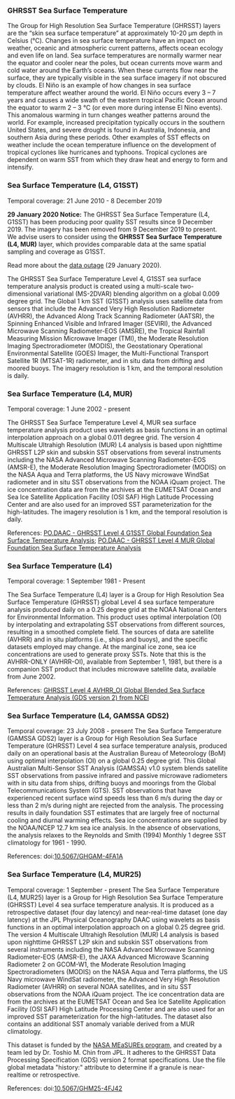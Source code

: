 ### GHRSST Sea Surface Temperature
The Group for High Resolution Sea Surface Temperature (GHRSST) layers are the “skin sea surface temperature” at approximately 10-20 µm depth in Celsius (°C). Changes in sea surface temperature have an impact on weather, oceanic and atmospheric current patterns, affects ocean ecology and even life on land. Sea surface temperatures are normally warmer near the equator and cooler near the poles, but ocean currents move warm and cold water around the Earth’s oceans. When these currents flow near the surface, they are typically visible in the sea surface imagery if not obscured by clouds. El Niño is an example of how changes in sea surface temperature affect weather around the world. El Niño occurs every 3 – 7 years and causes a wide swath of the eastern tropical Pacific Ocean around the equator to warm 2 – 3 °C (or even more during intense El Nino events). This anomalous warming in turn changes weather  patterns around the world. For example, increased precipitation typically occurs in the southern United States, and severe drought is found in Australia, Indonesia, and southern Asia during these periods. Other examples of SST effects on weather include the ocean temperature influence on the development of tropical cyclones like hurricanes and typhoons. Tropical cyclones are dependent on warm SST from which they draw heat and energy to form and intensify.

### Sea Surface Temperature (L4, G1SST)
Temporal coverage: 21 June 2010 - 8 December 2019

**29 January 2020 Notice:** The GHRSST Sea Surface Temperature (L4, G1SST) has been producing poor quality SST results since 9 December 2019. The imagery has been removed from 9 December 2019 to present. We advise users to consider using the **GHRSST Sea Surface Temperature (L4, MUR)** layer, which provides comparable data at the same spatial sampling and coverage as G1SST.

Read more about the [data outage](https://podaac.jpl.nasa.gov/announcements/2020-01-29_G1SST_Data_Outage_Alert) (29 January 2020).

The GHRSST Sea Surface Temperature Level 4, G1SST sea surface temperature analysis product is created using a multi-scale two-dimensional variational (MS-2DVAR) blending algorithm on a global 0.009 degree grid. The Global 1 km SST (G1SST) analysis uses satellite data from sensors that include the Advanced Very High Resolution Radiometer (AVHRR), the Advanced Along Track Scanning Radiometer (AATSR), the Spinning Enhanced Visible and Infrared Imager (SEVIRI), the Advanced Microwave Scanning Radiometer-EOS (AMSRE), the Tropical Rainfall Measuring Mission Microwave Imager (TMI), the Moderate Resolution Imaging Spectroradiometer (MODIS), the Geostationary Operational Environmental Satellite (GOES) Imager, the Multi-Functional Transport Satellite 1R (MTSAT-1R) radiometer, and in situ data from drifting and moored buoys. The imagery resolution is 1 km, and the temporal resolution is daily.

### Sea Surface Temperature (L4, MUR)
Temporal coverage: 1 June 2002 - present

The GHRSST Sea Surface Temperature Level 4, MUR sea surface temperature analysis product uses wavelets as basis functions in an optimal interpolation approach on a global 0.011 degree grid. The version 4 Multiscale Ultrahigh Resolution (MUR) L4 analysis is based upon nighttime GHRSST L2P skin and subskin SST observations from several instruments including the NASA Advanced Microwave Scanning Radiometer-EOS (AMSR-E), the Moderate Resolution Imaging Spectroradiometer (MODIS) on the NASA Aqua and Terra platforms, the US Navy microwave WindSat radiometer and in situ SST observations from the NOAA iQuam project. The ice concentration data are from the archives at the EUMETSAT Ocean and Sea Ice Satellite Application Facility (OSI SAF) High Latitude Processing Center and are also used for an improved SST parameterization for the high-latitudes. The imagery resolution is 1 km, and the temporal resolution is daily.

References: [PO.DAAC - GHRSST Level 4 G1SST Global Foundation Sea Surface Temperature Analysis](https://podaac.jpl.nasa.gov/dataset/JPL_OUROCEAN-L4UHfnd-GLOB-G1SST); [PO.DAAC - GHRSST Level 4 MUR Global Foundation Sea Surface Temperature Analysis](https://podaac.jpl.nasa.gov/dataset/MUR-JPL-L4-GLOB-v4.1)

### Sea Surface Temperature (L4)
Temporal coverage: 1 September 1981 - Present

The Sea Surface Temperature (L4) layer is a Group for High Resolution Sea Surface Temperature (GHRSST) global Level 4 sea surface temperature analysis produced daily on a 0.25 degree grid at the NOAA National Centers for Environmental Information. This product uses optimal interpolation (OI) by interpolating and extrapolating SST observations from different sources, resulting in a smoothed complete field. The sources of data are satellite (AVHRR) and in situ platforms (i.e., ships and buoys), and the specific datasets employed may change. At the marginal ice zone, sea ice concentrations are used to generate proxy SSTs. Note that this is the AVHRR-ONLY (AVHRR-OI), available from September 1, 1981, but there is a companion SST product that includes microwave satellite data, available from June 2002.

References: [GHRSST Level 4 AVHRR_OI Global Blended Sea Surface Temperature Analysis (GDS version 2) from NCEI](https://podaac.jpl.nasa.gov/dataset/AVHRR_OI-NCEI-L4-GLOB-v2.0)

### Sea Surface Temperature (L4, GAMSSA GDS2)
Temporal coverage: 23 July 2008 - present
The Sea Surface Temperature (GAMSSA GDS2) layer is a Group for High Resolution Sea Surface Temperature (GHRSST) Level 4 sea surface temperature analysis, produced daily on an operational basis at the Australian Bureau of Meteorology (BoM) using optimal interpolation (OI) on a global 0.25 degree grid. This Global Australian Multi-Sensor SST Analysis (GAMSSA) v1.0 system blends satellite SST observations from passive infrared and passive microwave radiometers with in situ data from ships, drifting buoys and moorings from the Global Telecommunications System (GTS). SST observations that have experienced recent surface wind speeds less than 6 m/s during the day or less than 2 m/s during night are rejected from the analysis.  The processing results in daily foundation SST estimates that are largely free of nocturnal cooling and diurnal warming effects.  Sea ice concentrations are supplied by the NOAA/NCEP 12.7 km sea ice analysis.  In the absence of observations, the analysis relaxes to the Reynolds and Smith (1994) Monthly 1 degree SST climatology for 1961 - 1990.

References: doi:[10.5067/GHGAM-4FA1A](https://doi.org/10.5067/GHGAM-4FA1A)

### Sea Surface Temperature (L4, MUR25)
Temporal coverage: 1 September - present
The Sea Surface Temperature (L4, MUR25) layer is a Group for High Resolution Sea Surface Temperature (GHRSST) Level 4 sea surface temperature analysis. It is produced as a retrospective dataset (four day latency) and near-real-time dataset (one day latency) at the JPL Physical Oceanography DAAC using wavelets as basis functions in an optimal interpolation approach on a global 0.25 degree grid. The version 4 Multiscale Ultrahigh Resolution (MUR) L4 analysis is based upon nighttime GHRSST L2P skin and subskin SST observations from several instruments including the NASA Advanced Microwave Scanning Radiometer-EOS (AMSR-E), the JAXA Advanced Microwave Scanning Radiometer 2 on GCOM-W1, the Moderate Resolution Imaging Spectroradiometers (MODIS) on the NASA Aqua and Terra platforms, the US Navy microwave WindSat radiometer, the Advanced Very High Resolution Radiometer (AVHRR) on several NOAA satellites, and in situ SST observations from the NOAA iQuam project. The ice concentration data are from the archives at the EUMETSAT Ocean and Sea Ice Satellite Application Facility (OSI SAF) High Latitude Processing Center and are also used for an improved SST parameterization for the high-latitudes.   The dataset also contains an additional SST anomaly variable derived from a MUR climatology.


This dataset is funded by the [NASA MEaSUREs program](http://earthdata.nasa.gov/our-community/community-data-system-programs/measures-projects), and created by a team led by Dr. Toshio M. Chin from JPL. It adheres to the GHRSST Data Processing Specification (GDS) version 2 format specifications. Use the file global metadata "history:" attribute to determine if a granule is near-realtime or retrospective.

References: doi:[10.5067/GHM25-4FJ42](https://doi.org/10.5067/GHM25-4FJ42)

